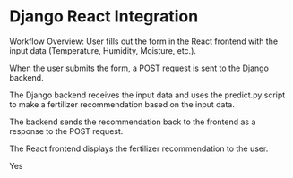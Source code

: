 # Django React Integration

Workflow Overview:
User fills out the form in the React frontend with the input data (Temperature, Humidity, Moisture, etc.).

When the user submits the form, a POST request is sent to the Django backend.

The Django backend receives the input data and uses the predict.py script to make a fertilizer recommendation based on the input data.

The backend sends the recommendation back to the frontend as a response to the POST request.

The React frontend displays the fertilizer recommendation to the user.

Yes

